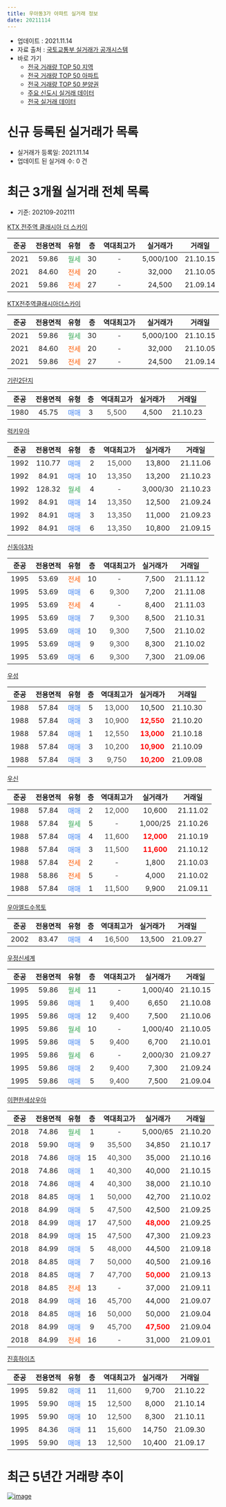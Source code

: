 ```yaml
---
title: 우아동3가 아파트 실거래 정보
date: 20211114
---
```


* 업데이트 : 2021.11.14
* 자료 출처 : [국토교통부 실거래가 공개시스템](http://rt.molit.go.kr)
* 바로 가기
    * [전국 거래량 TOP 50 지역](https://apt-info.github.io/apt-trade-info/tr)
    * [전국 거래량 TOP 50 아파트](https://apt-info.github.io/apt-trade-info/ta)
    * [전국 거래량 TOP 50 분양권](https://apt-info.github.io/apt-trade-info/tb)
    * [주요 신도시 실거래 데이터](https://apt-info.github.io/apt-trade-info/newtown)
    * [전국 실거래 데이터](https://apt-info.github.io/apt-trade-info/all)



<script async src="https://pagead2.googlesyndication.com/pagead/js/adsbygoogle.js"></script>
<!-- 기본광고 -->
<ins class="adsbygoogle"
     style="display:block"
     data-ad-client="ca-pub-1142216861245946"
     data-ad-slot="4805727019"
     data-ad-format="auto"
     data-full-width-responsive="true"></ins>
<script>
     (adsbygoogle = window.adsbygoogle || []).push({});
</script>


# 신규 등록된 실거래가 목록

* 실거래가 등록일: 2021.11.14
* 업데이트 된 실거래 수: 0 건




<script async src="https://pagead2.googlesyndication.com/pagead/js/adsbygoogle.js"></script>
<!-- 기본광고 -->
<ins class="adsbygoogle"
     style="display:block"
     data-ad-client="ca-pub-1142216861245946"
     data-ad-slot="4805727019"
     data-ad-format="auto"
     data-full-width-responsive="true"></ins>
<script>
     (adsbygoogle = window.adsbygoogle || []).push({});
</script>


# 최근 3개월 실거래 전체 목록
* 기준: 202109-202111


[KTX 전주역 클래시아 더 스카이](https://search.naver.com/search.naver?query=KTX+%EC%A0%84%EC%A3%BC%EC%97%AD+%ED%81%B4%EB%9E%98%EC%8B%9C%EC%95%84+%EB%8D%94+%EC%8A%A4%EC%B9%B4%EC%9D%B4)

|준공|전용면적|유형|층|역대최고가|실거래가|거래일|
|:---:|:---:|:---:|:---:|:---:|:---:|:---:|
|2021|59.86|<span style="color:#34A853">월세</span>|30|<span style="color:#444444">-</span>|5,000/100|21.10.15|
|2021|84.60|<span style="color:#FF5A00">전세</span>|20|<span style="color:#444444">-</span>|32,000|21.10.05|
|2021|59.86|<span style="color:#FF5A00">전세</span>|27|<span style="color:#444444">-</span>|24,500|21.09.14|

[KTX전주역클래시아더스카이](https://search.naver.com/search.naver?query=KTX%EC%A0%84%EC%A3%BC%EC%97%AD%ED%81%B4%EB%9E%98%EC%8B%9C%EC%95%84%EB%8D%94%EC%8A%A4%EC%B9%B4%EC%9D%B4)

|준공|전용면적|유형|층|역대최고가|실거래가|거래일|
|:---:|:---:|:---:|:---:|:---:|:---:|:---:|
|2021|59.86|<span style="color:#34A853">월세</span>|30|<span style="color:#444444">-</span>|5,000/100|21.10.15|
|2021|84.60|<span style="color:#FF5A00">전세</span>|20|<span style="color:#444444">-</span>|32,000|21.10.05|
|2021|59.86|<span style="color:#FF5A00">전세</span>|27|<span style="color:#444444">-</span>|24,500|21.09.14|

[기린2단지](https://search.naver.com/search.naver?query=%EA%B8%B0%EB%A6%B02%EB%8B%A8%EC%A7%80)

|준공|전용면적|유형|층|역대최고가|실거래가|거래일|
|:---:|:---:|:---:|:---:|:---:|:---:|:---:|
|1980|45.75|<span style="color:#4285F3">매매</span>|3|<span style="color:#444444">5,500</span>|4,500|21.10.23|

[럭키우아](https://search.naver.com/search.naver?query=%EB%9F%AD%ED%82%A4%EC%9A%B0%EC%95%84)

|준공|전용면적|유형|층|역대최고가|실거래가|거래일|
|:---:|:---:|:---:|:---:|:---:|:---:|:---:|
|1992|110.77|<span style="color:#4285F3">매매</span>|2|<span style="color:#444444">15,000</span>|13,800|21.11.06|
|1992|84.91|<span style="color:#4285F3">매매</span>|10|<span style="color:#444444">13,350</span>|13,200|21.10.23|
|1992|128.32|<span style="color:#34A853">월세</span>|4|<span style="color:#444444">-</span>|3,000/30|21.10.23|
|1992|84.91|<span style="color:#4285F3">매매</span>|14|<span style="color:#444444">13,350</span>|12,500|21.09.24|
|1992|84.91|<span style="color:#4285F3">매매</span>|3|<span style="color:#444444">13,350</span>|11,000|21.09.23|
|1992|84.91|<span style="color:#4285F3">매매</span>|6|<span style="color:#444444">13,350</span>|10,800|21.09.15|

[신동아3차](https://search.naver.com/search.naver?query=%EC%8B%A0%EB%8F%99%EC%95%843%EC%B0%A8)

|준공|전용면적|유형|층|역대최고가|실거래가|거래일|
|:---:|:---:|:---:|:---:|:---:|:---:|:---:|
|1995|53.69|<span style="color:#FF5A00">전세</span>|10|<span style="color:#444444">-</span>|7,500|21.11.12|
|1995|53.69|<span style="color:#4285F3">매매</span>|6|<span style="color:#444444">9,300</span>|7,200|21.11.08|
|1995|53.69|<span style="color:#FF5A00">전세</span>|4|<span style="color:#444444">-</span>|8,400|21.11.03|
|1995|53.69|<span style="color:#4285F3">매매</span>|7|<span style="color:#444444">9,300</span>|8,500|21.10.31|
|1995|53.69|<span style="color:#4285F3">매매</span>|10|<span style="color:#444444">9,300</span>|7,500|21.10.02|
|1995|53.69|<span style="color:#4285F3">매매</span>|9|<span style="color:#444444">9,300</span>|8,300|21.10.02|
|1995|53.69|<span style="color:#4285F3">매매</span>|6|<span style="color:#444444">9,300</span>|7,300|21.09.06|

[우성](https://search.naver.com/search.naver?query=%EC%9A%B0%EC%84%B1)

|준공|전용면적|유형|층|역대최고가|실거래가|거래일|
|:---:|:---:|:---:|:---:|:---:|:---:|:---:|
|1988|57.84|<span style="color:#4285F3">매매</span>|5|<span style="color:#444444">13,000</span>|10,500|21.10.30|
|1988|57.84|<span style="color:#4285F3">매매</span>|3|<span style="color:#444444">10,900</span>|<b><span style="color:#FF0000">12,550</span></b>|21.10.20|
|1988|57.84|<span style="color:#4285F3">매매</span>|1|<span style="color:#444444">12,550</span>|<b><span style="color:#FF0000">13,000</span></b>|21.10.18|
|1988|57.84|<span style="color:#4285F3">매매</span>|3|<span style="color:#444444">10,200</span>|<b><span style="color:#FF0000">10,900</span></b>|21.10.09|
|1988|57.84|<span style="color:#4285F3">매매</span>|3|<span style="color:#444444">9,750</span>|<b><span style="color:#FF0000">10,200</span></b>|21.09.08|

[우신](https://search.naver.com/search.naver?query=%EC%9A%B0%EC%8B%A0)

|준공|전용면적|유형|층|역대최고가|실거래가|거래일|
|:---:|:---:|:---:|:---:|:---:|:---:|:---:|
|1988|57.84|<span style="color:#4285F3">매매</span>|2|<span style="color:#444444">12,000</span>|10,600|21.11.02|
|1988|57.84|<span style="color:#34A853">월세</span>|5|<span style="color:#444444">-</span>|1,000/25|21.10.26|
|1988|57.84|<span style="color:#4285F3">매매</span>|4|<span style="color:#444444">11,600</span>|<b><span style="color:#FF0000">12,000</span></b>|21.10.19|
|1988|57.84|<span style="color:#4285F3">매매</span>|3|<span style="color:#444444">11,500</span>|<b><span style="color:#FF0000">11,600</span></b>|21.10.12|
|1988|57.84|<span style="color:#FF5A00">전세</span>|2|<span style="color:#444444">-</span>|1,800|21.10.03|
|1988|58.86|<span style="color:#FF5A00">전세</span>|5|<span style="color:#444444">-</span>|4,000|21.10.02|
|1988|57.84|<span style="color:#4285F3">매매</span>|1|<span style="color:#444444">11,500</span>|9,900|21.09.11|

[우아엘드수목토](https://search.naver.com/search.naver?query=%EC%9A%B0%EC%95%84%EC%97%98%EB%93%9C%EC%88%98%EB%AA%A9%ED%86%A0)

|준공|전용면적|유형|층|역대최고가|실거래가|거래일|
|:---:|:---:|:---:|:---:|:---:|:---:|:---:|
|2002|83.47|<span style="color:#4285F3">매매</span>|4|<span style="color:#444444">16,500</span>|13,500|21.09.27|

[우정신세계](https://search.naver.com/search.naver?query=%EC%9A%B0%EC%A0%95%EC%8B%A0%EC%84%B8%EA%B3%84)

|준공|전용면적|유형|층|역대최고가|실거래가|거래일|
|:---:|:---:|:---:|:---:|:---:|:---:|:---:|
|1995|59.86|<span style="color:#34A853">월세</span>|11|<span style="color:#444444">-</span>|1,000/40|21.10.15|
|1995|59.86|<span style="color:#4285F3">매매</span>|1|<span style="color:#444444">9,400</span>|6,650|21.10.08|
|1995|59.86|<span style="color:#4285F3">매매</span>|12|<span style="color:#444444">9,400</span>|7,500|21.10.06|
|1995|59.86|<span style="color:#34A853">월세</span>|10|<span style="color:#444444">-</span>|1,000/40|21.10.05|
|1995|59.86|<span style="color:#4285F3">매매</span>|5|<span style="color:#444444">9,400</span>|6,700|21.10.01|
|1995|59.86|<span style="color:#34A853">월세</span>|6|<span style="color:#444444">-</span>|2,000/30|21.09.27|
|1995|59.86|<span style="color:#4285F3">매매</span>|2|<span style="color:#444444">9,400</span>|7,300|21.09.24|
|1995|59.86|<span style="color:#4285F3">매매</span>|5|<span style="color:#444444">9,400</span>|7,500|21.09.04|


<script async src="https://pagead2.googlesyndication.com/pagead/js/adsbygoogle.js"></script>
<!-- 기본광고 -->
<ins class="adsbygoogle"
     style="display:block"
     data-ad-client="ca-pub-1142216861245946"
     data-ad-slot="4805727019"
     data-ad-format="auto"
     data-full-width-responsive="true"></ins>
<script>
     (adsbygoogle = window.adsbygoogle || []).push({});
</script>


[이편한세상우아](https://search.naver.com/search.naver?query=%EC%9D%B4%ED%8E%B8%ED%95%9C%EC%84%B8%EC%83%81%EC%9A%B0%EC%95%84)

|준공|전용면적|유형|층|역대최고가|실거래가|거래일|
|:---:|:---:|:---:|:---:|:---:|:---:|:---:|
|2018|74.86|<span style="color:#34A853">월세</span>|1|<span style="color:#444444">-</span>|5,000/65|21.10.20|
|2018|59.90|<span style="color:#4285F3">매매</span>|9|<span style="color:#444444">35,500</span>|34,850|21.10.17|
|2018|74.86|<span style="color:#4285F3">매매</span>|15|<span style="color:#444444">40,300</span>|35,000|21.10.16|
|2018|74.86|<span style="color:#4285F3">매매</span>|1|<span style="color:#444444">40,300</span>|40,000|21.10.15|
|2018|74.86|<span style="color:#4285F3">매매</span>|4|<span style="color:#444444">40,300</span>|38,000|21.10.10|
|2018|84.85|<span style="color:#4285F3">매매</span>|1|<span style="color:#444444">50,000</span>|42,700|21.10.02|
|2018|84.99|<span style="color:#4285F3">매매</span>|5|<span style="color:#444444">47,500</span>|42,500|21.09.25|
|2018|84.99|<span style="color:#4285F3">매매</span>|17|<span style="color:#444444">47,500</span>|<b><span style="color:#FF0000">48,000</span></b>|21.09.25|
|2018|84.99|<span style="color:#4285F3">매매</span>|15|<span style="color:#444444">47,500</span>|47,300|21.09.23|
|2018|84.99|<span style="color:#4285F3">매매</span>|5|<span style="color:#444444">48,000</span>|44,500|21.09.18|
|2018|84.85|<span style="color:#4285F3">매매</span>|7|<span style="color:#444444">50,000</span>|40,500|21.09.16|
|2018|84.85|<span style="color:#4285F3">매매</span>|7|<span style="color:#444444">47,700</span>|<b><span style="color:#FF0000">50,000</span></b>|21.09.13|
|2018|84.85|<span style="color:#FF5A00">전세</span>|13|<span style="color:#444444">-</span>|37,000|21.09.11|
|2018|84.99|<span style="color:#4285F3">매매</span>|16|<span style="color:#444444">45,700</span>|44,000|21.09.07|
|2018|84.85|<span style="color:#4285F3">매매</span>|16|<span style="color:#444444">50,000</span>|50,000|21.09.04|
|2018|84.99|<span style="color:#4285F3">매매</span>|9|<span style="color:#444444">45,700</span>|<b><span style="color:#FF0000">47,500</span></b>|21.09.04|
|2018|84.99|<span style="color:#FF5A00">전세</span>|16|<span style="color:#444444">-</span>|31,000|21.09.01|

[진흥하이츠](https://search.naver.com/search.naver?query=%EC%A7%84%ED%9D%A5%ED%95%98%EC%9D%B4%EC%B8%A0)

|준공|전용면적|유형|층|역대최고가|실거래가|거래일|
|:---:|:---:|:---:|:---:|:---:|:---:|:---:|
|1995|59.82|<span style="color:#4285F3">매매</span>|11|<span style="color:#444444">11,600</span>|9,700|21.10.22|
|1995|59.90|<span style="color:#4285F3">매매</span>|15|<span style="color:#444444">12,500</span>|8,000|21.10.14|
|1995|59.90|<span style="color:#4285F3">매매</span>|10|<span style="color:#444444">12,500</span>|8,300|21.10.11|
|1995|84.36|<span style="color:#4285F3">매매</span>|11|<span style="color:#444444">15,600</span>|14,750|21.09.30|
|1995|59.90|<span style="color:#4285F3">매매</span>|13|<span style="color:#444444">12,500</span>|10,400|21.09.17|



<script async src="https://pagead2.googlesyndication.com/pagead/js/adsbygoogle.js"></script>
<!-- 기본광고 -->
<ins class="adsbygoogle"
     style="display:block"
     data-ad-client="ca-pub-1142216861245946"
     data-ad-slot="4805727019"
     data-ad-format="auto"
     data-full-width-responsive="true"></ins>
<script>
     (adsbygoogle = window.adsbygoogle || []).push({});
</script>


# 최근 5년간 거래량 추이


<div style="width:100%;">
    <canvas id="deal_progress" height="200"></canvas>
</div>

<script>
new Chart(document.getElementById("deal_progress"), {
    type: 'line',
    data: {
        labels: ['16.01','16.02','16.03','16.04','16.05','16.06','16.07','16.08','16.09','16.10','16.11','16.12','17.01','17.02','17.03','17.04','17.05','17.06','17.07','17.08','17.09','17.10','17.11','17.12','18.01','18.02','18.03','18.04','18.05','18.06','18.07','18.08','18.09','18.10','18.11','18.12','19.01','19.02','19.03','19.04','19.05','19.06','19.07','19.08','19.09','19.10','19.11','19.12','20.01','20.02','20.03','20.04','20.05','20.06','20.07','20.08','20.09','20.10','20.11','20.12','21.01','21.02','21.03','21.04','21.05','21.06','21.07','21.08','21.09','21.10','21.11'],
        datasets: [{
            label: '매매/분양권',
            data: [16,18,22,27,25,15,24,37,37,75,14,13,14,29,38,24,24,20,24,24,28,22,15,14,31,25,24,25,22,34,21,26,14,19,25,20,32,31,25,15,47,23,28,18,15,21,24,56,49,59,42,40,52,55,23,40,36,42,74,60,34,32,25,27,43,28,21,27,20,22,3],
            borderColor: "rgba(66, 133, 243, 1)",
            backgroundColor: "rgba(66, 133, 243, 0.05)",
            borderWidth: 1,
            pointRadius: 0,
            fill: false,
            lineTension: 0
        },{
            label: '전/월세',
            data: [6,9,10,7,6,12,4,4,1,8,5,2,7,6,3,11,4,12,4,4,6,4,6,7,5,4,10,4,8,8,7,5,5,9,3,8,13,17,23,19,18,8,11,14,7,11,6,6,7,5,8,8,5,3,8,5,12,3,7,7,11,14,21,12,23,8,12,18,5,11,2],
            borderColor: "rgba(255, 90, 0, 1)",
            backgroundColor: "rgba(255, 90, 0, 0.05)",
            borderWidth: 1,
            pointRadius: 0,
            fill: false,
            lineTension: 0
        },{
            label: '합계',
            data: [22,27,32,34,31,27,28,41,38,83,19,15,21,35,41,35,28,32,28,28,34,26,21,21,36,29,34,29,30,42,28,31,19,28,28,28,45,48,48,34,65,31,39,32,22,32,30,62,56,64,50,48,57,58,31,45,48,45,81,67,45,46,46,39,66,36,33,45,25,33,5],
            borderColor: "rgba(0, 0, 0, 1)",
            backgroundColor: "rgba(0, 0, 0, 0.03)",
            borderWidth: 0.1,
            pointRadius: 0,
            fill: true,
            lineTension: 0
        }
        ]
    },
    options: {
        responsive: true,
        title: {
            display: false
        },
        tooltips: {
            mode: 'index',
            intersect: false
        },
        hover: {
            mode: 'nearest',
            intersect: true
        },
        scales: {
            xAxes: [{
                display: true,
                scaleLabel: {
                    display: true,
                    labelString: '년/월'
                }
            }],
            yAxes: [{
                display: true,
                ticks: {
                    suggestedMin: 0,
                },
                scaleLabel: {
                    display: true,
                    labelString: '실거래 수'
                }
            }]
        }
    }
});

</script>


[![image](https://apt-info.github.io/images/2020-01-03-apt-trade-info/1024x500.png)](https://play.google.com/store/apps/details?id=com.aptinfo.apttradeinfo)

